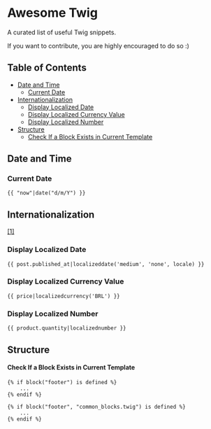 # Awesome Twig

A curated list of useful Twig snippets.

If you want to contribute, you are highly encouraged to do so :)

## Table of Contents

- [Date and Time](#date-and-time)
    - [Current Date](#current-date)
- [Internationalization](#internationalization)
    - [Display Localized Date](#display-localized-date)
    - [Display Localized Currency Value](#display-localized-currency-value)
    - [Display Localized Number](#display-localized-number)
- [Structure](#structure)
    - [Check If a Block Exists in Current Template](#check-if-a-block-exists-in-current-template)

## Date and Time

### Current Date
```twig
{{ "now"|date("d/m/Y") }}
```

## Internationalization
[[1]](https://github.com/twigphp/Twig-extensions/blob/master/doc/intl.rst)

### Display Localized Date
```twig
{{ post.published_at|localizeddate('medium', 'none', locale) }}
```

### Display Localized Currency Value
```twig
{{ price|localizedcurrency('BRL') }}
```

### Display Localized Number
```twig
{{ product.quantity|localizednumber }}
```

## Structure

#### Check If a Block Exists in Current Template
```twig
{% if block("footer") is defined %}
    ...
{% endif %}

{% if block("footer", "common_blocks.twig") is defined %}
    ...
{% endif %}
```
